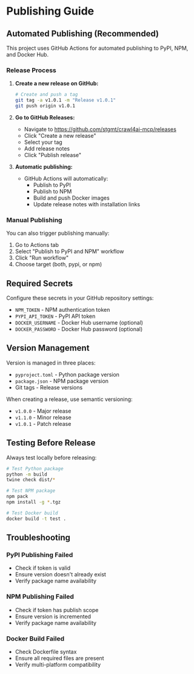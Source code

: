 # Publishing Guide

## Automated Publishing (Recommended)

This project uses GitHub Actions for automated publishing to PyPI, NPM, and Docker Hub.

### Release Process

1. **Create a new release on GitHub:**
   ```bash
   # Create and push a tag
   git tag -a v1.0.1 -m "Release v1.0.1"
   git push origin v1.0.1
   ```

2. **Go to GitHub Releases:**
   - Navigate to https://github.com/stgmt/crawl4ai-mcp/releases
   - Click "Create a new release"
   - Select your tag
   - Add release notes
   - Click "Publish release"

3. **Automatic publishing:**
   - GitHub Actions will automatically:
     - Publish to PyPI
     - Publish to NPM
     - Build and push Docker images
     - Update release notes with installation links

### Manual Publishing

You can also trigger publishing manually:

1. Go to Actions tab
2. Select "Publish to PyPI and NPM" workflow
3. Click "Run workflow"
4. Choose target (both, pypi, or npm)

## Required Secrets

Configure these secrets in your GitHub repository settings:

- `NPM_TOKEN` - NPM authentication token
- `PYPI_API_TOKEN` - PyPI API token
- `DOCKER_USERNAME` - Docker Hub username (optional)
- `DOCKER_PASSWORD` - Docker Hub password (optional)

## Version Management

Version is managed in three places:
- `pyproject.toml` - Python package version
- `package.json` - NPM package version
- Git tags - Release versions

When creating a release, use semantic versioning:
- `v1.0.0` - Major release
- `v1.1.0` - Minor release
- `v1.0.1` - Patch release

## Testing Before Release

Always test locally before releasing:

```bash
# Test Python package
python -m build
twine check dist/*

# Test NPM package
npm pack
npm install -g *.tgz

# Test Docker build
docker build -t test .
```

## Troubleshooting

### PyPI Publishing Failed
- Check if token is valid
- Ensure version doesn't already exist
- Verify package name availability

### NPM Publishing Failed
- Check if token has publish scope
- Ensure version is incremented
- Verify package name availability

### Docker Build Failed
- Check Dockerfile syntax
- Ensure all required files are present
- Verify multi-platform compatibility